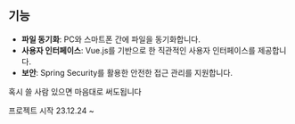 

## 기능

- **파일 동기화**: PC와 스마트폰 간에 파일을 동기화합니다.
- **사용자 인터페이스**: Vue.js를 기반으로 한 직관적인 사용자 인터페이스를 제공합니다.
- **보안**: Spring Security를 활용한 안전한 접근 관리를 지원합니다.

혹시 쓸 사람 있으면 마음대로 써도됩니다


프로젝트 시작 23.12.24 ~
